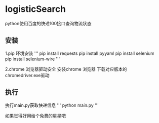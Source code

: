 # logisticSearch
python使用百度的快递100接口查询物流状态

## 安装
1.pip 环境安装
'''
pip install requests
pip install pyyaml
pip install selenium
pip install selenium-wire
'''

2.chrome 浏览器驱动安全
安装chrome 浏览器
下载对应版本的chromedriver.exe驱动
## 执行
执行main.py获取快递信息
'''
python main.py
'''

如果觉得好用给个免费的星星吧
